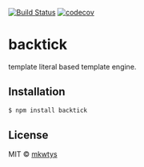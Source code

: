 [![Build Status](https://travis-ci.org/mkwtys/backtick.svg?branch=master)](https://travis-ci.org/mkwtys/backtick)
[![codecov](https://codecov.io/gh/mkwtys/backtick/branch/master/graph/badge.svg)](https://codecov.io/gh/mkwtys/backtick)


# backtick

template literal based template engine.

## Installation

```sh
$ npm install backtick
```

## License

MIT © [mkwtys](https://github.com/mkwtys)
